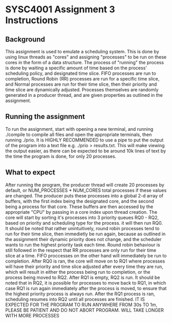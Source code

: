 # SYSC4001 Assignment 3 Instructions

## Background
This assignment is used to emulate a scheduling system. This is done by using linux threads as "cores" and assigning "processes" to be run on these cores in the form of a data structure. The process of "running" the process is done by waiting a specific amount of time based on the process' scheduling policy, and designated time slice. FIFO processes are run to completion, Round Robin (RR) processes are run for a specific time slice, and Normal processes are run for their time slice, then their priority and time slice are dynamically adjusted. Processes themselves are randomly generated in a producer thread, and are given properties as outlined in the assignment.

## Running the assignment

To run the assignment, start with opening a new terminal, and running ./compile to compile all files and open the appropriate terminals, then running ./prio. It is HIGHLY RECOMMENDED to use a pipe to put the output of the program into a text file e.g. ./prio > results.txt. This will make viewing the output easier, as there can be expected to be around 10k lines of text by the time the program is done, for only 20 processes.


## What to expect
After running the program, the producer thread will create 20 processes by default, or NUM_PROCESSES * NUM_CORES total processes if these values are changed. The producer puts these processes into a global 2-d array of buffers, with the first index being the designated core, and the second being a process for that core. These buffers are then accessed by the appropriate "CPU" by passing in a core index upon thread creation. The core will start by sorting it's processes into 3 priority queues RQ0 - RQ2, based on priority and scheduling type for the process. it will then run RQ0. It should be noted that rather unintuitively, round robin processes tend to run for their time slice, then immedietly be run again, because as outlined in the assignment their dynamic priority does not change, and the scheduler wants to run the highest priority task each time. Round robin behaviour is still followed in the respect that RR processes are only run for their time slice at a time. FIFO proccesses on the other hand will immediately be run to completion. After RQ0 is ran, the core will move on to RQ1 where processes will have their priority and time slice adjusted after every time they are run, which will result in either the process being run to completion, or the process being moved to RQ2. After RQ1 is empty, RQ2 is run. It should be noted that in RQ2, it is possible for processes to move back to RQ1, in which case RQ1 is run again immediately after the process is moved, to ensure that the highest priority process is always run. After the RQ1 process is ran, scheduling resumes into RQ2 until all processes are finished.
IT IS EXPECTED FOR THE PROGRAM TO RUN ANYWHERE FROM 30s TO 1m, PLEASE BE PATIENT AND DO NOT ABORT PROGRAM. WILL TAKE LONGER WITH MORE PROCESSES